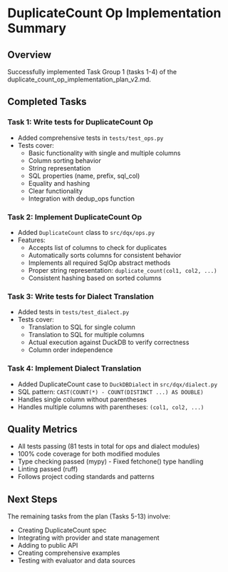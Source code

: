# DuplicateCount Op Implementation Summary

## Overview
Successfully implemented Task Group 1 (tasks 1-4) of the duplicate_count_op_implementation_plan_v2.md.

## Completed Tasks

### Task 1: Write tests for DuplicateCount Op
- Added comprehensive tests in `tests/test_ops.py`
- Tests cover:
  - Basic functionality with single and multiple columns
  - Column sorting behavior
  - String representation
  - SQL properties (name, prefix, sql_col)
  - Equality and hashing
  - Clear functionality
  - Integration with dedup_ops function

### Task 2: Implement DuplicateCount Op
- Added `DuplicateCount` class to `src/dqx/ops.py`
- Features:
  - Accepts list of columns to check for duplicates
  - Automatically sorts columns for consistent behavior
  - Implements all required SqlOp abstract methods
  - Proper string representation: `duplicate_count(col1, col2, ...)`
  - Consistent hashing based on sorted columns

### Task 3: Write tests for Dialect Translation
- Added tests in `tests/test_dialect.py`
- Tests cover:
  - Translation to SQL for single column
  - Translation to SQL for multiple columns
  - Actual execution against DuckDB to verify correctness
  - Column order independence

### Task 4: Implement Dialect Translation
- Added DuplicateCount case to `DuckDBDialect` in `src/dqx/dialect.py`
- SQL pattern: `CAST(COUNT(*) - COUNT(DISTINCT ...) AS DOUBLE)`
- Handles single column without parentheses
- Handles multiple columns with parentheses: `(col1, col2, ...)`

## Quality Metrics
- All tests passing (81 tests in total for ops and dialect modules)
- 100% code coverage for both modified modules
- Type checking passed (mypy) - Fixed fetchone() type handling
- Linting passed (ruff)
- Follows project coding standards and patterns

## Next Steps
The remaining tasks from the plan (Tasks 5-13) involve:
- Creating DuplicateCount spec
- Integrating with provider and state management
- Adding to public API
- Creating comprehensive examples
- Testing with evaluator and data sources
